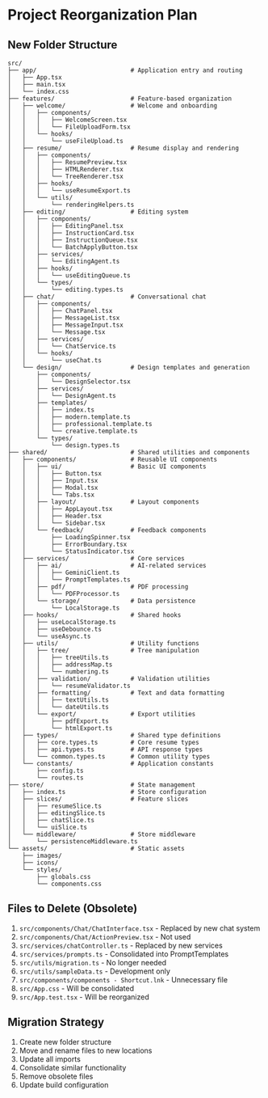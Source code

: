 # Project Reorganization Plan

## New Folder Structure

```
src/
├── app/                          # Application entry and routing
│   ├── App.tsx
│   ├── main.tsx
│   └── index.css
├── features/                     # Feature-based organization
│   ├── welcome/                  # Welcome and onboarding
│   │   ├── components/
│   │   │   ├── WelcomeScreen.tsx
│   │   │   └── FileUploadForm.tsx
│   │   └── hooks/
│   │       └── useFileUpload.ts
│   ├── resume/                   # Resume display and rendering
│   │   ├── components/
│   │   │   ├── ResumePreview.tsx
│   │   │   ├── HTMLRenderer.tsx
│   │   │   └── TreeRenderer.tsx
│   │   ├── hooks/
│   │   │   └── useResumeExport.ts
│   │   └── utils/
│   │       └── renderingHelpers.ts
│   ├── editing/                  # Editing system
│   │   ├── components/
│   │   │   ├── EditingPanel.tsx
│   │   │   ├── InstructionCard.tsx
│   │   │   ├── InstructionQueue.tsx
│   │   │   └── BatchApplyButton.tsx
│   │   ├── services/
│   │   │   └── EditingAgent.ts
│   │   ├── hooks/
│   │   │   └── useEditingQueue.ts
│   │   └── types/
│   │       └── editing.types.ts
│   ├── chat/                     # Conversational chat
│   │   ├── components/
│   │   │   ├── ChatPanel.tsx
│   │   │   ├── MessageList.tsx
│   │   │   ├── MessageInput.tsx
│   │   │   └── Message.tsx
│   │   ├── services/
│   │   │   └── ChatService.ts
│   │   └── hooks/
│   │       └── useChat.ts
│   └── design/                   # Design templates and generation
│       ├── components/
│       │   └── DesignSelector.tsx
│       ├── services/
│       │   └── DesignAgent.ts
│       ├── templates/
│       │   ├── index.ts
│       │   ├── modern.template.ts
│       │   ├── professional.template.ts
│       │   └── creative.template.ts
│       └── types/
│           └── design.types.ts
├── shared/                       # Shared utilities and components
│   ├── components/               # Reusable UI components
│   │   ├── ui/                   # Basic UI components
│   │   │   ├── Button.tsx
│   │   │   ├── Input.tsx
│   │   │   ├── Modal.tsx
│   │   │   └── Tabs.tsx
│   │   ├── layout/               # Layout components
│   │   │   ├── AppLayout.tsx
│   │   │   ├── Header.tsx
│   │   │   └── Sidebar.tsx
│   │   └── feedback/             # Feedback components
│   │       ├── LoadingSpinner.tsx
│   │       ├── ErrorBoundary.tsx
│   │       └── StatusIndicator.tsx
│   ├── services/                 # Core services
│   │   ├── ai/                   # AI-related services
│   │   │   ├── GeminiClient.ts
│   │   │   └── PromptTemplates.ts
│   │   ├── pdf/                  # PDF processing
│   │   │   └── PDFProcessor.ts
│   │   └── storage/              # Data persistence
│   │       └── LocalStorage.ts
│   ├── hooks/                    # Shared hooks
│   │   ├── useLocalStorage.ts
│   │   ├── useDebounce.ts
│   │   └── useAsync.ts
│   ├── utils/                    # Utility functions
│   │   ├── tree/                 # Tree manipulation
│   │   │   ├── treeUtils.ts
│   │   │   ├── addressMap.ts
│   │   │   └── numbering.ts
│   │   ├── validation/           # Validation utilities
│   │   │   └── resumeValidator.ts
│   │   ├── formatting/           # Text and data formatting
│   │   │   ├── textUtils.ts
│   │   │   └── dateUtils.ts
│   │   └── export/               # Export utilities
│   │       ├── pdfExport.ts
│   │       └── htmlExport.ts
│   ├── types/                    # Shared type definitions
│   │   ├── core.types.ts         # Core resume types
│   │   ├── api.types.ts          # API response types
│   │   └── common.types.ts       # Common utility types
│   └── constants/                # Application constants
│       ├── config.ts
│       └── routes.ts
├── store/                        # State management
│   ├── index.ts                  # Store configuration
│   ├── slices/                   # Feature slices
│   │   ├── resumeSlice.ts
│   │   ├── editingSlice.ts
│   │   ├── chatSlice.ts
│   │   └── uiSlice.ts
│   └── middleware/               # Store middleware
│       └── persistenceMiddleware.ts
└── assets/                       # Static assets
    ├── images/
    ├── icons/
    └── styles/
        ├── globals.css
        └── components.css
```

## Files to Delete (Obsolete)

1. `src/components/Chat/ChatInterface.tsx` - Replaced by new chat system
2. `src/components/Chat/ActionPreview.tsx` - Not used
3. `src/services/chatController.ts` - Replaced by new services
4. `src/services/prompts.ts` - Consolidated into PromptTemplates
5. `src/utils/migration.ts` - No longer needed
6. `src/utils/sampleData.ts` - Development only
7. `src/components/components - Shortcut.lnk` - Unnecessary file
8. `src/App.css` - Will be consolidated
9. `src/App.test.tsx` - Will be reorganized

## Migration Strategy

1. Create new folder structure
2. Move and rename files to new locations
3. Update all imports
4. Consolidate similar functionality
5. Remove obsolete files
6. Update build configuration